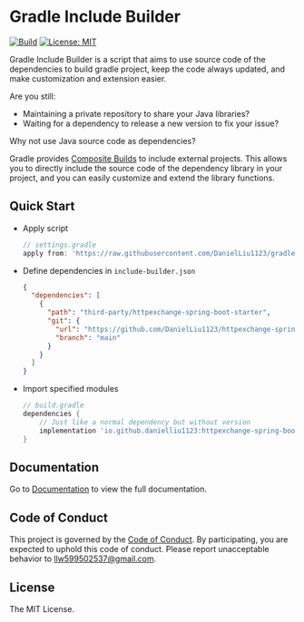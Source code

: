 # Gradle Include Builder

[![Build](https://img.shields.io/github/actions/workflow/status/DanielLiu1123/gradle-include-builder/build.yml?branch=main)](https://github.com/DanielLiu1123/gradle-include-builder/actions)
[![License: MIT](https://img.shields.io/badge/License-MIT-yellow.svg)](https://opensource.org/licenses/MIT)

Gradle Include Builder is a script that aims to use source code of the dependencies to build gradle project,
keep the code always updated, and make customization and extension easier.

Are you still:

- Maintaining a private repository to share your Java libraries?
- Waiting for a dependency to release a new version to fix your issue?

Why not use Java source code as dependencies?

Gradle provides [Composite Builds](https://docs.gradle.org/current/userguide/composite_builds.html) to include external
projects. This allows you to directly include the source code of the dependency library in your project,
and you can easily customize and extend the library functions.

## Quick Start

- Apply script 

  ```groovy
  // settings.gradle
  apply from: 'https://raw.githubusercontent.com/DanielLiu1123/gradle-include-builder/main/include-builder.gradle'
  ```

- Define dependencies in `include-builder.json`

    ```json
    {
      "dependencies": [
        {
          "path": "third-party/httpexchange-spring-boot-starter",
          "git": {
            "url": "https://github.com/DanielLiu1123/httpexchange-spring-boot-starter",
            "branch": "main"
          }
        }
      ]
    }
    ```

- Import specified modules

  ```groovy
  // build.gradle
  dependencies {
      // Just like a normal dependency but without version
      implementation 'io.github.danielliu1123:httpexchange-spring-boot-starter'
  }
  ```

## Documentation

Go to [Documentation](https://danielliu1123.github.io/gradle-include-builder/docs/intro) to view the full documentation.

## Code of Conduct

This project is governed by the [Code of Conduct](./CODE_OF_CONDUCT.md).
By participating, you are expected to uphold this code of conduct.
Please report unacceptable behavior to llw599502537@gmail.com.

## License

The MIT License.
